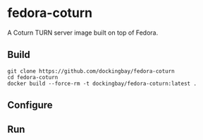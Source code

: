 fedora-coturn
=============

A Coturn TURN server image built on top of Fedora.

Build
-----

    git clone https://github.com/dockingbay/fedora-coturn
    cd fedora-coturn
    docker build --force-rm -t dockingbay/fedora-coturn:latest .

Configure
---------

Run
---
